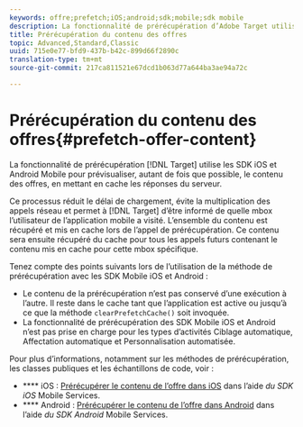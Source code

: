 ```yaml
---
keywords: offre;prefetch;iOS;android;sdk;mobile;sdk mobile
description: La fonctionnalité de prérécupération d’Adobe Target utilise les SDK iOS et Android Mobile pour prévisualiser, autant de fois que possible, le contenu des offres, en mettant en cache les réponses du serveur.
title: Prérécupération du contenu des offres
topic: Advanced,Standard,Classic
uuid: 715e0e77-bfd9-437b-b42c-899d66f2890c
translation-type: tm+mt
source-git-commit: 217ca811521e67dcd1b063d77a644ba3ae94a72c

---
```



# Prérécupération du contenu des offres{#prefetch-offer-content}

La fonctionnalité de prérécupération [!DNL Target] utilise les SDK iOS et Android Mobile pour prévisualiser, autant de fois que possible, le contenu des offres, en mettant en cache les réponses du serveur.

Ce processus réduit le délai de chargement, évite la multiplication des appels réseau et permet à [!DNL Target] d’être informé de quelle mbox l’utilisateur de l’application mobile a visité. L’ensemble du contenu est récupéré et mis en cache lors de l’appel de prérécupération. Ce contenu sera ensuite récupéré du cache pour tous les appels futurs contenant le contenu mis en cache pour cette mbox spécifique.

Tenez compte des points suivants lors de l’utilisation de la méthode de prérécupération avec les SDK Mobile iOS et Android :

* Le contenu de la prérécupération n’est pas conservé d’une exécution à l’autre. Il reste dans le cache tant que l’application est active ou jusqu’à ce que la méthode `clearPrefetchCache()` soit invoquée.
* La fonctionnalité de prérécupération des SDK Mobile iOS et Android n’est pas prise en charge pour les types d’activités Ciblage automatique, Affectation automatique et Personnalisation automatisée.

Pour plus d’informations, notamment sur les méthodes de prérécupération, les classes publiques et les échantillons de code, voir :

* **** iOS :  [Prérécupérer le contenu de l’offre dans iOS](https://docs.adobe.com/content/help/en/mobile-services/ios/target-ios/c-mob-target-prefetch-ios.html) dans l’aide *du SDK iOS* Mobile Services.
* **** Android :  [Prérécupérer le contenu de l’offre dans Android](https://docs.adobe.com/content/help/en/mobile-services/android/target-android/c-mob-target-prefetch-android.html) dans l’aide *du SDK Android* Mobile Services.
